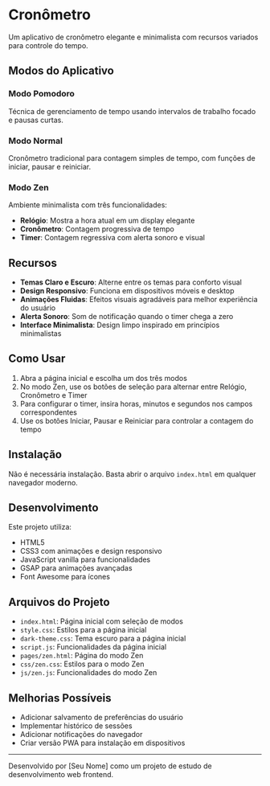 # Cronômetro

Um aplicativo de cronômetro elegante e minimalista com recursos variados para controle do tempo.

## Modos do Aplicativo

### Modo Pomodoro

Técnica de gerenciamento de tempo usando intervalos de trabalho focado e pausas curtas.

### Modo Normal

Cronômetro tradicional para contagem simples de tempo, com funções de iniciar, pausar e reiniciar.

### Modo Zen

Ambiente minimalista com três funcionalidades:

- **Relógio**: Mostra a hora atual em um display elegante
- **Cronômetro**: Contagem progressiva de tempo
- **Timer**: Contagem regressiva com alerta sonoro e visual

## Recursos

- **Temas Claro e Escuro**: Alterne entre os temas para conforto visual
- **Design Responsivo**: Funciona em dispositivos móveis e desktop
- **Animações Fluidas**: Efeitos visuais agradáveis para melhor experiência do usuário
- **Alerta Sonoro**: Som de notificação quando o timer chega a zero
- **Interface Minimalista**: Design limpo inspirado em princípios minimalistas

## Como Usar

1. Abra a página inicial e escolha um dos três modos
2. No modo Zen, use os botões de seleção para alternar entre Relógio, Cronômetro e Timer
3. Para configurar o timer, insira horas, minutos e segundos nos campos correspondentes
4. Use os botões Iniciar, Pausar e Reiniciar para controlar a contagem do tempo

## Instalação

Não é necessária instalação. Basta abrir o arquivo `index.html` em qualquer navegador moderno.

## Desenvolvimento

Este projeto utiliza:

- HTML5
- CSS3 com animações e design responsivo
- JavaScript vanilla para funcionalidades
- GSAP para animações avançadas
- Font Awesome para ícones

## Arquivos do Projeto

- `index.html`: Página inicial com seleção de modos
- `style.css`: Estilos para a página inicial
- `dark-theme.css`: Tema escuro para a página inicial
- `script.js`: Funcionalidades da página inicial
- `pages/zen.html`: Página do modo Zen
- `css/zen.css`: Estilos para o modo Zen
- `js/zen.js`: Funcionalidades do modo Zen

## Melhorias Possíveis

- Adicionar salvamento de preferências do usuário
- Implementar histórico de sessões
- Adicionar notificações do navegador
- Criar versão PWA para instalação em dispositivos

---

Desenvolvido por [Seu Nome] como um projeto de estudo de desenvolvimento web frontend.
